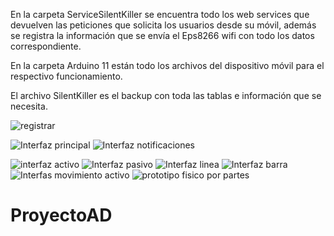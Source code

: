 En la carpeta ServiceSilentKiller se encuentra todo los web services que devuelven  las peticiones que solicita los usuarios desde su móvil, además se registra la información que se envía el Eps8266 wifi con todo los datos correspondiente.

En la carpeta Arduino 11 están todo los archivos del dispositivo móvil para el respectivo funcionamiento.

El archivo SilentKiller es el backup con toda las tablas e información que se necesita.

![registrar](https://user-images.githubusercontent.com/69564165/131423630-936a8319-02b3-4b8e-a65c-14a4512492e9.png)

![Interfaz principal](https://user-images.githubusercontent.com/69564165/131423566-6459afc8-455a-4947-ad98-7ec7b71454e8.png)
![Interfaz notificaciones](https://user-images.githubusercontent.com/69564165/131423580-f5e8e6f6-d202-4ff5-a323-9bc3db0db5df.png)

![interfaz activo](https://user-images.githubusercontent.com/69564165/131423742-c11fafb6-a1be-4684-a99f-a74716dcd369.png)
![Interfaz pasivo](https://user-images.githubusercontent.com/69564165/131423751-956b6784-0980-4e29-bdd6-b6b6e85c70a8.png)
![Interfaz linea](https://user-images.githubusercontent.com/69564165/131423763-63c80cdf-1fbe-4a1d-94e2-0f138b6985a6.png)
![Interfaz barra](https://user-images.githubusercontent.com/69564165/131423795-86206387-57c2-4231-8b77-470d9f4b1e2a.png)
![Interfas movimiento activo ](https://user-images.githubusercontent.com/69564165/131424780-d18a2c00-7dce-48b5-9d9d-c418cf4ac904.png)
![prototipo fisico por partes](https://user-images.githubusercontent.com/69564165/131424803-52ac9cdd-14bb-4169-a99b-320bae689407.png)




# ProyectoAD
